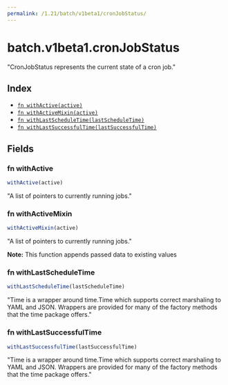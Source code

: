 ```yaml
---
permalink: /1.21/batch/v1beta1/cronJobStatus/
---
```


# batch.v1beta1.cronJobStatus

"CronJobStatus represents the current state of a cron job."

## Index

* [`fn withActive(active)`](#fn-withactive)
* [`fn withActiveMixin(active)`](#fn-withactivemixin)
* [`fn withLastScheduleTime(lastScheduleTime)`](#fn-withlastscheduletime)
* [`fn withLastSuccessfulTime(lastSuccessfulTime)`](#fn-withlastsuccessfultime)

## Fields

### fn withActive

```ts
withActive(active)
```

"A list of pointers to currently running jobs."

### fn withActiveMixin

```ts
withActiveMixin(active)
```

"A list of pointers to currently running jobs."

**Note:** This function appends passed data to existing values

### fn withLastScheduleTime

```ts
withLastScheduleTime(lastScheduleTime)
```

"Time is a wrapper around time.Time which supports correct marshaling to YAML and JSON.  Wrappers are provided for many of the factory methods that the time package offers."

### fn withLastSuccessfulTime

```ts
withLastSuccessfulTime(lastSuccessfulTime)
```

"Time is a wrapper around time.Time which supports correct marshaling to YAML and JSON.  Wrappers are provided for many of the factory methods that the time package offers."